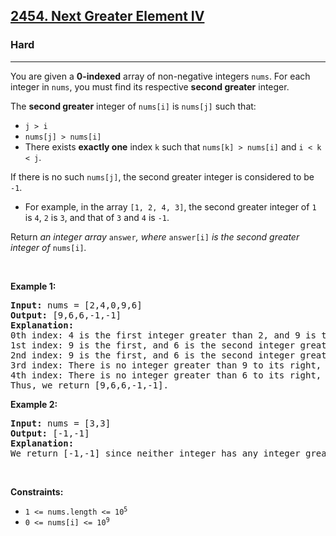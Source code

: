 <h2><a href="https://leetcode.com/problems/next-greater-element-iv/">2454. Next Greater Element IV</a></h2><h3>Hard</h3><hr><div style="user-select: auto;"><p style="user-select: auto;">You are given a <strong style="user-select: auto;">0-indexed</strong> array of non-negative integers <code style="user-select: auto;">nums</code>. For each integer in <code style="user-select: auto;">nums</code>, you must find its respective <strong style="user-select: auto;">second greater</strong> integer.</p>

<p style="user-select: auto;">The <strong style="user-select: auto;">second greater</strong> integer of <code style="user-select: auto;">nums[i]</code> is <code style="user-select: auto;">nums[j]</code> such that:</p>

<ul style="user-select: auto;">
	<li style="user-select: auto;"><code style="user-select: auto;">j &gt; i</code></li>
	<li style="user-select: auto;"><code style="user-select: auto;">nums[j] &gt; nums[i]</code></li>
	<li style="user-select: auto;">There exists <strong style="user-select: auto;">exactly one</strong> index <code style="user-select: auto;">k</code> such that <code style="user-select: auto;">nums[k] &gt; nums[i]</code> and <code style="user-select: auto;">i &lt; k &lt; j</code>.</li>
</ul>

<p style="user-select: auto;">If there is no such <code style="user-select: auto;">nums[j]</code>, the second greater integer is considered to be <code style="user-select: auto;">-1</code>.</p>

<ul style="user-select: auto;">
	<li style="user-select: auto;">For example, in the array <code style="user-select: auto;">[1, 2, 4, 3]</code>, the second greater integer of <code style="user-select: auto;">1</code> is <code style="user-select: auto;">4</code>, <code style="user-select: auto;">2</code> is <code style="user-select: auto;">3</code>,&nbsp;and that of <code style="user-select: auto;">3</code> and <code style="user-select: auto;">4</code> is <code style="user-select: auto;">-1</code>.</li>
</ul>

<p style="user-select: auto;">Return<em style="user-select: auto;"> an integer array </em><code style="user-select: auto;">answer</code><em style="user-select: auto;">, where </em><code style="user-select: auto;">answer[i]</code><em style="user-select: auto;"> is the second greater integer of </em><code style="user-select: auto;">nums[i]</code><em style="user-select: auto;">.</em></p>

<p style="user-select: auto;">&nbsp;</p>
<p style="user-select: auto;"><strong class="example" style="user-select: auto;">Example 1:</strong></p>

<pre style="position: relative; user-select: auto;"><strong style="user-select: auto;">Input:</strong> nums = [2,4,0,9,6]
<strong style="user-select: auto;">Output:</strong> [9,6,6,-1,-1]
<strong style="user-select: auto;">Explanation:</strong>
0th index: 4 is the first integer greater than 2, and 9 is the second integer greater than 2, to the right of 2.
1st index: 9 is the first, and 6 is the second integer greater than 4, to the right of 4.
2nd index: 9 is the first, and 6 is the second integer greater than 0, to the right of 0.
3rd index: There is no integer greater than 9 to its right, so the second greater integer is considered to be -1.
4th index: There is no integer greater than 6 to its right, so the second greater integer is considered to be -1.
Thus, we return [9,6,6,-1,-1].
<div class="open_grepper_editor" title="Edit &amp; Save To Grepper" style="user-select: auto;"></div></pre>

<p style="user-select: auto;"><strong class="example" style="user-select: auto;">Example 2:</strong></p>

<pre style="position: relative; user-select: auto;"><strong style="user-select: auto;">Input:</strong> nums = [3,3]
<strong style="user-select: auto;">Output:</strong> [-1,-1]
<strong style="user-select: auto;">Explanation:</strong>
We return [-1,-1] since neither integer has any integer greater than it.
<div class="open_grepper_editor" title="Edit &amp; Save To Grepper" style="user-select: auto;"></div></pre>

<p style="user-select: auto;">&nbsp;</p>
<p style="user-select: auto;"><strong style="user-select: auto;">Constraints:</strong></p>

<ul style="user-select: auto;">
	<li style="user-select: auto;"><code style="user-select: auto;">1 &lt;= nums.length &lt;= 10<sup style="user-select: auto;">5</sup></code></li>
	<li style="user-select: auto;"><code style="user-select: auto;">0 &lt;= nums[i] &lt;= 10<sup style="user-select: auto;">9</sup></code></li>
</ul>
</div>